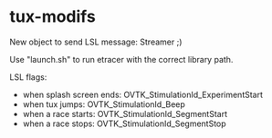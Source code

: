 # tux-modifs

New object to send LSL message: Streamer ;)

Use "launch.sh" to run etracer with the correct library path.

LSL flags:

- when splash screen ends: OVTK_StimulationId_ExperimentStart
- when tux jumps: OVTK_StimulationId_Beep
- when a race starts: OVTK_StimulationId_SegmentStart
- when a race stops: OVTK_StimulationId_SegmentStop
